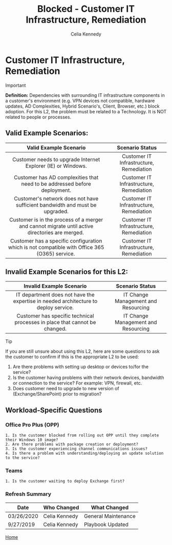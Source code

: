 ﻿---
# required metadata
title: Blocked - Customer IT Infrastructure, Remediation
description: Blocked - Customer IT Infrastructure, Remediation
author: Celia Kennedy
ms.author: v-cekenn
manager: pagrim
ms.date: 1/29/2020
ms.topic: ftop-partner-user-guide
ms.prod: non-product-specific 
ms.custom: ftop-partner-user-guide
ft.audience: partner
ft.owner: pagrim
---

# Customer IT Infrastructure, Remediation

> [!IMPORTANT]
> **Definition:** Dependencies with surrounding IT infrastructure components in a customer's environment (e.g. VPN devices not compatible, hardware updates, AD Complexities, Hybrid Scenario's, Client, Browser, etc.) block adoption.  For this L2, the problem must be related to a Technology. It is NOT related to people or processes. ​​​

## Valid Example Scenarios:

| Valid Example Scenario | Scenario Status |
| :--: | :--: |
| Customer needs to upgrade Internet Explorer (IE) or Windows. | Customer IT Infrastructure, Remediation |
| Customer has AD complexities that need to be addressed before deployment. | Customer IT Infrastructure, Remediation |
| Customer's network does not have sufficient bandwidth and must be upgraded.​ | Customer IT Infrastructure, Remediation |
| Customer is in the process of a merger and cannot migrate until active directories are merged.  | Customer IT Infrastructure, Remediation |
| Customer has a specific configuration which is not compatible with Office 365 (O365) service.  | Customer IT Infrastructure, Remediation |

## Invalid Example Scenarios for this L2:

| Invalid Example Scenario | Scenario Status |
| :--: | :--: |
| IT department does not have the expertise in needed architecture to deploy service. | IT Change Management and Resourcing |
| Customer has specific technical processes in place that cannot be changed. | IT Change Management and Resourcing |

> [!TIP]
> If you are still unsure about using this L2, here are some questions to ask the customer to confirm if this is the appropriate L2 to be used:
>    1. Are there problems with setting up desktop or devices to/for the service?
>    2. Is the customer having problems with their network devices, bandwidth or connection to the service? For example: VPN, firewall, etc.
>    3. Does customer need to upgrade to new version of (Exchange/SharePoint) prior to migration?​

## Workload-Specific Questions

### Office Pro Plus (OPP)

    1. Is the customer blocked from rolling out OPP until they complete their Windows 10 image? 
    2. Are there problems with package creation or deployment?
    3. Is the customer experiencing channel communications issues?
    4. Is there a problem with understanding/deploying an update solution to the service?​

### Teams

    1. Is the customer waiting to deploy Exchange first?

### Refresh Summary

|Date|Who Changed|What Changed|
|---------|---------------|----------------------------|
|03/26/2020| Celia Kennedy| General Maintenance|
|9/27/2019| Celia Kennedy| Playbook Updated|

[Home](http://partner-docs.microsoft.com)
